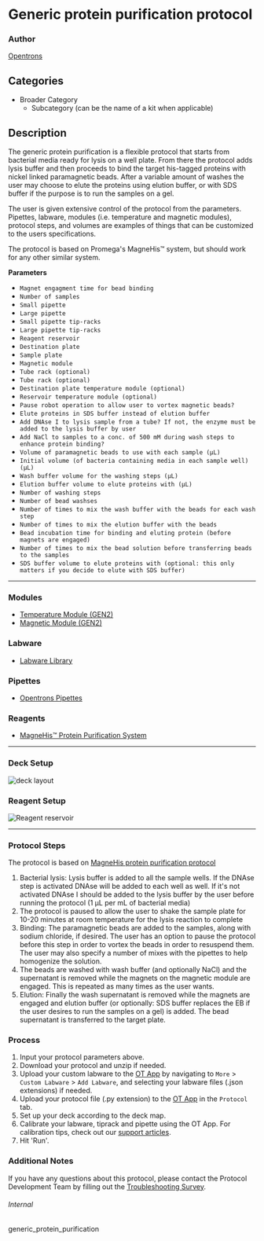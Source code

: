 # Generic protein purification protocol

### Author
[Opentrons](https://opentrons.com/)

## Categories
* Broader Category
	* Subcategory (can be the name of a kit when applicable)

## Description

The generic protein purification is a flexible protocol that starts from bacterial
media ready for lysis on a well plate. From there the protocol adds lysis buffer
and then proceeds to bind the target his-tagged proteins with nickel linked paramagnetic beads. After a variable amount of washes the user may choose to
elute the proteins using elution buffer, or with SDS buffer if the purpose is to
run the samples on a gel.

The user is given extensive control of the protocol from the parameters. Pipettes, labware, modules (i.e. temperature and magnetic modules), protocol steps, and volumes are examples of things that can be customized to the users specifications.

The protocol is based on Promega's MagneHis™ system, but should work for any other similar system.

**Parameters**

* `Magnet engagment time for bead binding`
* `Number of samples`
* `Small pipette`
* `Large pipette`
* `Small pipette tip-racks`
* `Large pipette tip-racks`
* `Reagent reservoir`
* `Destination plate`
* `Sample plate`
* `Magnetic module`
* `Tube rack (optional)`
* `Tube rack (optional)`
* `Destination plate temperature module (optional)`
* `Reservoir temperature module (optional)`
* `Pause robot operation to allow user to vortex magnetic beads?`
* `Elute proteins in SDS buffer instead of elution buffer`
* `Add DNAse I to lysis sample from a tube? If not, the enzyme must be added to the lysis buffer by user`
* `Add NaCl to samples to a conc. of 500 mM during wash steps to enhance protein binding?`
* `Volume of paramagnetic beads to use with each sample (µL)`
* `Initial volume (of bacteria containing media in each sample well) (µL)`
* `Wash buffer volume for the washing steps (µL)`
* `Elution buffer volume to elute proteins with (µL)`
* `Number of washing steps`
* `Number of bead washses`
* `Number of times to mix the wash buffer with the beads for each wash step`
* `Number of times to mix the elution buffer with the beads`
* `Bead incubation time for binding and eluting protein (before magnets are engaged)`
* `Number of times to mix the bead solution before transferring beads to the samples`
* `SDS buffer volume to elute proteins with (optional: this only matters if you decide to elute with SDS buffer)`
---

### Modules
* [Temperature Module (GEN2)](https://shop.opentrons.com/collections/hardware-modules/products/tempdeck)
* [Magnetic Module (GEN2)](https://shop.opentrons.com/collections/hardware-modules/products/magdeck)

### Labware
* [Labware Library](https://labware.opentrons.com/)

### Pipettes
* [Opentrons Pipettes](https://opentrons.com/pipettes/)

### Reagents
* [MagneHis™ Protein Purification System](https://www.promega.com/products/protein-purification/protein-purification-kits/magnehis-protein-purification-system/?catNum=V8500#protocols)

---

### Deck Setup
![deck layout](https://opentrons-protocol-library-website.s3.amazonaws.com/custom-README-images/generic_protein_purification/deck.jpg)

### Reagent Setup
![Reagent reservoir](https://opentrons-protocol-library-website.s3.amazonaws.com/custom-README-images/generic_protein_purification/deck.jpg)

---

### Protocol Steps
The protocol is based on [MagneHis protein purification protocol](https://www.promega.com/-/media/files/resources/protocols/technical-manuals/0/magnehis-protein-purification-system-protocol.pdf?rev=cbf49f7cf6fa4696b965c92c1f8e9c72&sc_lang=en)
1. Bacterial lysis: Lysis buffer is added to all the sample wells. If the DNAse step is activated DNAse will be added to each well as well. If it's not activated DNAse I should be added to the lysis buffer by the user before running the protocol (1 µL per mL of bacterial media)
2. The protocol is paused to allow the user to shake the sample plate for 10-20 minutes at room temperature for the lysis reaction to complete
3. Binding: The paramagnetic beads are added to the samples, along with sodium chloride, if desired. The user has an option to pause the protocol before this step in order to vortex the beads in order to resuspend them. The user may also specify a number of mixes with the pipettes to help homogenize the solution.
4. The beads are washed with wash buffer (and optionally NaCl) and the supernatant is removed while the magnets on the magnetic module are engaged. This is repeated as many times as the user wants.
5. Elution: Finally the wash supernatant is removed while the magnets are engaged and elution buffer (or optionally: SDS buffer replaces the EB if the user desires to run the samples on a gel) is added. The bead supernatant is transferred to the target plate.

### Process
1. Input your protocol parameters above.
2. Download your protocol and unzip if needed.
3. Upload your custom labware to the [OT App](https://opentrons.com/ot-app) by navigating to `More` > `Custom Labware` > `Add Labware`, and selecting your labware files (.json extensions) if needed.
4. Upload your protocol file (.py extension) to the [OT App](https://opentrons.com/ot-app) in the `Protocol` tab.
5. Set up your deck according to the deck map.
6. Calibrate your labware, tiprack and pipette using the OT App. For calibration tips, check out our [support articles](https://support.opentrons.com/en/collections/1559720-guide-for-getting-started-with-the-ot-2).
7. Hit 'Run'.

### Additional Notes
If you have any questions about this protocol, please contact the Protocol Development Team by filling out the [Troubleshooting Survey](https://protocol-troubleshooting.paperform.co/).

###### Internal
generic_protein_purification
